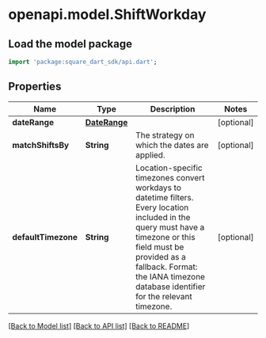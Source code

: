 # openapi.model.ShiftWorkday

## Load the model package
```dart
import 'package:square_dart_sdk/api.dart';
```

## Properties
Name | Type | Description | Notes
------------ | ------------- | ------------- | -------------
**dateRange** | [**DateRange**](DateRange.md) |  | [optional] 
**matchShiftsBy** | **String** | The strategy on which the dates are applied. | [optional] 
**defaultTimezone** | **String** | Location-specific timezones convert workdays to datetime filters. Every location included in the query must have a timezone or this field must be provided as a fallback. Format: the IANA timezone database identifier for the relevant timezone. | [optional] 

[[Back to Model list]](../README.md#documentation-for-models) [[Back to API list]](../README.md#documentation-for-api-endpoints) [[Back to README]](../README.md)


